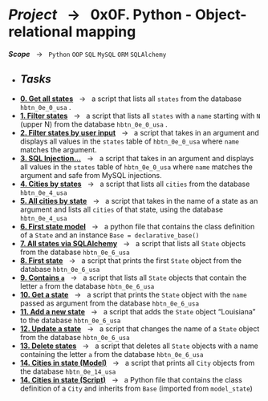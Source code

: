 # ***Project*** &nbsp; → &nbsp; **0x0F. Python - Object-relational mapping** <br />
***Scope*** &nbsp; → &nbsp; ` Python ` ` OOP ` ` SQL ` ` MySQL ` ` ORM ` ` SQLAlchemy ` <br />

* ## ***Tasks***
* **[0. Get all states](./0-select_states.py)** &nbsp; → &nbsp; a script that lists all `states` from the database `hbtn_0e_0_usa` .
* **[1. Filter states](./1-filter_states.py)** &nbsp; → &nbsp; a script that lists all `states` with a `name` starting with `N` (upper N) from the database `hbtn_0e_0_usa` .
* **[2. Filter states by user input](./2-my_filter_states.py)** &nbsp; → &nbsp; a script that takes in an argument and displays all values in the `states` table of `hbtn_0e_0_usa` where `name` matches the argument.
* **[3. SQL Injection...](./3-my_safe_filter_states.py)** &nbsp; → &nbsp; a script that takes in an argument and displays all values in the `states` table of `hbtn_0e_0_usa` where `name` matches the argument and safe from MySQL injections.
* **[4. Cities by states](./4-cities_by_state.py)** &nbsp; → &nbsp; a script that lists all `cities` from the database `hbtn_0e_4_usa`
* **[5. All cities by state](./5-filter_cities.py)** &nbsp; → &nbsp; a script that takes in the name of a state as an argument and lists all `cities` of that state, using the database `hbtn_0e_4_usa`
* **[6. First state model](./model_state.py)** &nbsp; → &nbsp; a python file that contains the class definition of a `State` and an instance `Base = declarative_base()`
* **[7. All states via SQLAlchemy](./7-model_state_fetch_all.py)** &nbsp; → &nbsp; a script that lists all `State` objects from the database `hbtn_0e_6_usa`
* **[8. First state](./8-model_state_fetch_first.py)** &nbsp; → &nbsp; a script that prints the first `State` object from the database `hbtn_0e_6_usa`
* **[9. Contains `a`](./9-model_state_filter_a.py)** &nbsp; → &nbsp; a script that lists all `State` objects that contain the letter `a` from the database `hbtn_0e_6_usa`
* **[10. Get a state](./10-model_state_my_get.py)** &nbsp; → &nbsp; a script that prints the `State` object with the `name` passed as argument from the database `hbtn_0e_6_usa`
* **[11. Add a new state](./11-model_state_insert.py)** &nbsp; → &nbsp; a script that adds the `State` object “Louisiana” to the database `hbtn_0e_6_usa`
* **[12. Update a state](./12-model_state_update_id_2.py)** &nbsp; → &nbsp; a script that changes the name of a `State` object from the database `hbtn_0e_6_usa`
* **[13. Delete states](./13-model_state_delete_a.py)** &nbsp; → &nbsp; a script that deletes all `State` objects with a name containing the letter `a` from the database `hbtn_0e_6_usa`
* **[14. Cities in state (Model)](./14-model_city_fetch_by_state.py)** &nbsp; → &nbsp; a script that prints all `City` objects from the database `hbtn_0e_14_usa`
* **[14. Cities in state (Script)](./model_city.py)** &nbsp; → &nbsp; a Python file that contains the class definition of a `City` and inherits from `Base` (imported from `model_state`)
